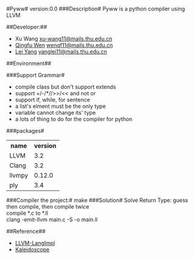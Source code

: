 #Pyww#
version:0.0
###Description#
Pyww is a python compiler  using LLVM

##Developer:##
- Xu Wang  xu-wang11@mails.thu.edu.cn
- <a href="http://wenqingfu.me" target="_blank">Qingfu Wen</a> wenqf11@mails.thu.edu.cn
- <a href="http://yanglei.me" target="_blank">Lei Yang</a> yanglei11@mails.thu.edu.cn

##Environment##

###Support Grammar#

- compile class but don't support extends
- support +/-/*//>>/<< and not or 
- support if, while, for sentence
- a list's elment must be the only type
- variable cannot change its' type
- a lots of thing to do for the compiler for python

###packages#
<table>
<tr>
<th>name</th><th>version</th>
</tr>
<tr>
<td>LLVM</td><td>3.2</td>
</tr>
<tr>
<td>Clang</td><td>3.2</td>
</tr>
<tr>
<td>llvmpy</td><td>0.12.0</td>
</tr>
<tr><td>ply</td><td>3.4</td>
</table>

###Compiler the project:#
make
###Solution#
Solve Return Type: guess then compile, then compile twice<br>
compile *.c to *.ll<br>
clang -emit-llvm main.c -S -o main.ll<br>


##Reference##
- <a href="http://llvm.org/docs/tutorial/LangImpl4.html">LLVM-LangImpl</a>
- <a href= "http://root.cern.ch/svn/root/vendors/llvm/examples/Kaleidoscope/Chapter4/toy.cpp">Kaleidoscope</a>
